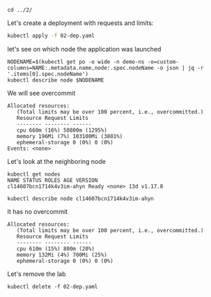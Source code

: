 ```
cd ../2/
```

Let's create a deployment with requests and limits:

```sh
kubectl apply -f 02-dep.yaml
```

let's see on which node the application was launched

```
NODENAME=$(kubectl get po -o wide -n demo-ns -o=custom-columns=NAME:.metadata.name,node:.spec.nodeName -o json | jq -r '.items[0].spec.nodeName')
kubectl describe node $NODENAME
```

We will see overcommit

```
Allocated resources:
   (Total limits may be over 100 percent, i.e., overcommitted.)
   Resource Request Limits
   -------- -------- ------
   cpu 660m (16%) 50800m (1295%)
   memory 196Mi (7%) 103100Mi (3801%)
   ephemeral-storage 0 (0%) 0 (0%)
Events: <none>
```

Let's look at the neighboring node

```
kubectl get nodes
NAME STATUS ROLES AGE VERSION
cl14607bcn1714k4v3im-ahyn Ready <none> 13d v1.17.8

kubectl describe node cl14607bcn1714k4v3im-ahyn
```
It has no overcommit

```
Allocated resources:
   (Total limits may be over 100 percent, i.e., overcommitted.)
   Resource Request Limits
   -------- -------- ------
   cpu 610m (15%) 800m (20%)
   memory 132Mi (4%) 700Mi (25%)
   ephemeral-storage 0 (0%) 0 (0%)
```


Let's remove the lab

```
kubectl delete -f 02-dep.yaml
```